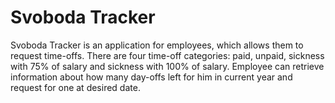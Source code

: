 # Svoboda Tracker

Svoboda Tracker is an application for employees, which allows them to request time-offs. There are four 
time-off categories: paid, unpaid, sickness with 75% of salary and sickness with 100% of salary.
Employee can retrieve information about how many day-offs left for him in current year and request for one at desired date.